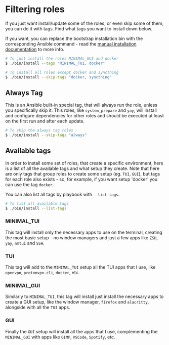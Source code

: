 # Filtering roles

If you just want install/update some of the roles, or even skip some of them, you can do it with tags. Find what tags you want to install down below.

If you want, you can replace the bootstrap installation bin with the corresponding Ansible command - read the [manual installation documentation](./MANUAL_INSTALLATION.md) to more info.

```bash
# To just install the roles MINIMAL_GUI and docker
$ ./bin/install --tags "MINIMAL_TUI, docker"

# To install all roles except docker and syncthing
$ ./bin/install --skip-tags "docker, syncthing"
```

## Always Tag

This is an Ansible built-in special tag, that will always run the role, unless you specifically skip it. This roles, like `system_prepare` and `yay`, will install and configure dependencies for other roles and should be executed at least on the first run and after each update.

```bash
# To skip the always tag roles
$ ./bin/install --skip-tags "always"
```

## Available tags

In order to install some set of roles, that create a specific environment, here is a list of all the available tags and what setup they create. Note that here are only tags that group roles to create some setup (eg. `TUI`, `GUI`), but tags for each role also exists - so, for example, if you want setup 'docker' you can use the tag `docker`.

You can also list all tags by playbook with `--list-tags`.

```bash
# To list all available tags
$ ./bin/install --list-tags
```

### MINIMAL_TUI

This tag will install only the necessary apps to use on the terminal, creating the most basic setup - no window managers and just a few apps like `ZSH`, `yay`, `nmtui` and `SSH`.

### TUI

This tag will add to the `MINIMAL_TUI` setup all the TUI apps that I use, like `openvpn`, `protonvpn-cli`, `docker`, etc.

### MINIMAL_GUI

Similarly to `MINIMAL_TUI`, this tag will install just install the necessary apps to create a GUI setup, like the window manager, `firefox` and `alacritty`, alongside with all the `TUI` apps.

### GUI

Finally the `GUI` setup will install all the apps that I use, complementing the `MINIMAL_GUI` with apps like `GIMP`, `VSCode`, `Spotify`, etc.

